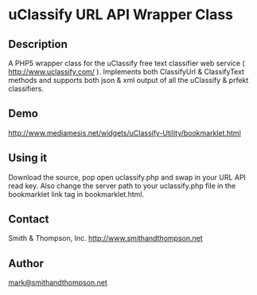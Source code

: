 # uClassify URL API Wrapper Class
## Description
A PHP5 wrapper class for the uClassify free text classifier web service ( http://www.uclassify.com/ ). Implements both ClassifyUrl & ClassifyText methods and supports both json & xml output of all the uClassify & prfekt classifiers.
## Demo
http://www.mediamesis.net/widgets/uClassify-Utility/bookmarklet.html
## Using it
Download the source, pop open uclassify.php and swap in your URL API read key. Also change the server path to your uclassify.php file in the bookmarklet link tag in bookmarklet.html.
## Contact
Smith & Thompson, Inc.
http://www.smithandthompson.net
## Author
mark@smithandthompson.net
